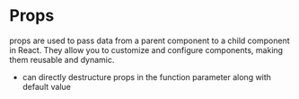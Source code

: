 # Props

props are used to pass data from a parent component to a child component in React. They allow you to customize and configure components, making them reusable and dynamic.

- can directly destructure props in the function parameter along with default value